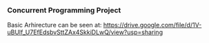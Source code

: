 ### Concurrent Programming Project

Basic Arhirecture can be seen at:
https://drive.google.com/file/d/1V-uBUlf_U7EfEdsbvSttZAx4SkkiDLwQ/view?usp=sharing

